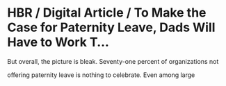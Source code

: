 # HBR / Digital Article / To Make the Case for Paternity Leave, Dads Will Have to Work T…

But overall, the picture is bleak. Seventy-one percent of organizations not

offering paternity leave is nothing to celebrate. Even among large